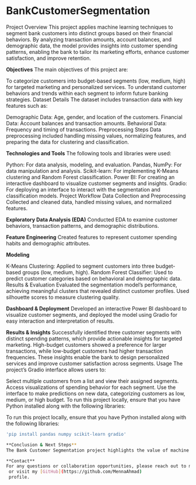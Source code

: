 # BankCustomerSegmentation
Project Overview
This project applies machine learning techniques to segment bank customers into distinct groups based on their financial behaviors. By analyzing transaction amounts, account balances, and demographic data, the model provides insights into customer spending patterns, enabling the bank to tailor its marketing efforts, enhance customer satisfaction, and improve retention.

**Objectives**
The main objectives of this project are:

To categorize customers into budget-based segments (low, medium, high) for targeted marketing and personalized services.
To understand customer behaviors and trends within each segment to inform future banking strategies.
Dataset Details
The dataset includes transaction data with key features such as:

Demographic Data: Age, gender, and location of the customers.
Financial Data: Account balances and transaction amounts.
Behavioral Data: Frequency and timing of transactions.
Preprocessing Steps
Data preprocessing included handling missing values, normalizing features, and preparing the data for clustering and classification.

**Technologies and Tools**
The following tools and libraries were used:

Python: For data analysis, modeling, and evaluation.
Pandas, NumPy: For data manipulation and analysis.
Scikit-learn: For implementing K-Means clustering and Random Forest classification.
Power BI: For creating an interactive dashboard to visualize customer segments and insights.
Gradio: For deploying an interface to interact with the segmentation and classification models.
Project Workflow
Data Collection and Preprocessing
Collected and cleaned data, handled missing values, and normalized features.

**Exploratory Data Analysis (EDA)**
Conducted EDA to examine customer behaviors, transaction patterns, and demographic distributions.

**Feature Engineering**
Created features to represent customer spending habits and demographic attributes.

**Modeling**

K-Means Clustering: Applied to segment customers into three budget-based groups (low, medium, high).
Random Forest Classifier: Used to predict customer categories based on behavioral and demographic data.
Results & Evaluation
Evaluated the segmentation model’s performance, achieving meaningful clusters that revealed distinct customer profiles. Used silhouette scores to measure clustering quality.

**Dashboard & Deployment**
Developed an interactive Power BI dashboard to visualize customer segments, and deployed the model using Gradio for easy interaction and interpretation of results.

**Results & Insights**
Successfully identified three customer segments with distinct spending patterns, which provide actionable insights for targeted marketing.
High-budget customers showed a preference for larger transactions, while low-budget customers had higher transaction frequencies.
These insights enable the bank to design personalized services and improve customer satisfaction across segments.
Usage
The project’s Gradio interface allows users to:

Select multiple customers from a list and view their assigned segments.
Access visualizations of spending behavior for each segment.
Use the interface to make predictions on new data, categorizing customers as low, medium, or high budget.
To run this project locally, ensure that you have Python installed along with the following libraries:

To run this project locally, ensure that you have Python installed along with the following libraries:

```bash
'pip install pandas numpy scikit-learn gradio'

**Conclusion & Next Steps**
The Bank Customer Segmentation project highlights the value of machine learning in understanding customer behavior. Future improvements could include refining the segmentation model with more data and exploring deeper insights through advanced algorithms.

**Contact**
For any questions or collaboration opportunities, please reach out to me on [LinkedIn](https://linkedin.com/in/menna-ahmad-83767b227)
 or visit my [GitHub](https://github.com/MennaAhmad)
 profile.
